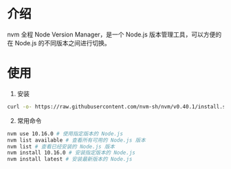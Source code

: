 # 介绍
nvm 全程 Node Version Manager，是一个 Node.js 版本管理工具，可以方便的在 Node.js 的不同版本之间进行切换。

# 使用
1. 安装
```bash
curl -o- https://raw.githubusercontent.com/nvm-sh/nvm/v0.40.1/install.sh | bash
```

2. 常用命令
```bash
nvm use 10.16.0 # 使用指定版本的 Node.js
nvm list available # 查看所有可用的 Node.js 版本
nvm list # 查看已经安装的 Node.js 版本
nvm install 10.16.0 # 安装指定版本的 Node.js
nvm install latest # 安装最新版本的 Node.js
```